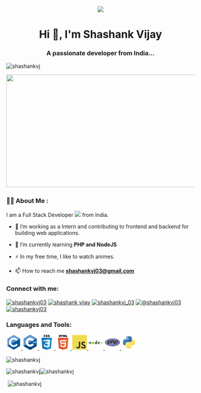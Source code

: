 <div id="header" align="center">
  <img src="https://media.giphy.com/media/M9gbBd9nbDrOTu1Mqx/giphy.gif" width="100"/>
</div>
<h1 align="center">Hi 👋, I'm Shashank Vijay</h1>
<h3 align="center">A passionate developer from India...</h3>

<p align="left"> <img src="https://komarev.com/ghpvc/?username=shashankvj&label=Profile%20views&color=0e75b6&style=flat" alt="shashankvj" /> </p>

<div align="center">
  <img src="https://media.giphy.com/media/dWesBcTLavkZuG35MI/giphy.gif" width="600" height="300"/>
</div>

### :man_technologist: About Me :
I am a Full Stack Developer <img src="https://media.giphy.com/media/WUlplcMpOCEmTGBtBW/giphy.gif" width="30"> from India.
- :telescope: I’m working as a Intern and contributing to frontend and backend for building web applications.

- :seedling: I’m currently learning **PHP and NodeJS**

- :zap: In my free time, I like to watch animes.

- 📫 How to reach me **shashankvj03@gmail.com**


<h3 align="left">Connect with me:</h3>
<p align="left">
<a href="https://twitter.com/shashankvj03" target="blank"><img align="center" src="https://raw.githubusercontent.com/rahuldkjain/github-profile-readme-generator/master/src/images/icons/Social/twitter.svg" alt="shashankvj03" height="30" width="40" /></a>
<a href="https://linkedin.com/in/shashank vijay" target="blank"><img align="center" src="https://raw.githubusercontent.com/rahuldkjain/github-profile-readme-generator/master/src/images/icons/Social/linked-in-alt.svg" alt="shashank vijay" height="30" width="40" /></a>
<a href="https://instagram.com/shashankvj_03" target="blank"><img align="center" src="https://raw.githubusercontent.com/rahuldkjain/github-profile-readme-generator/master/src/images/icons/Social/instagram.svg" alt="shashankvj_03" height="30" width="40" /></a>
<a href="https://medium.com/@shashankvj03" target="blank"><img align="center" src="https://raw.githubusercontent.com/rahuldkjain/github-profile-readme-generator/master/src/images/icons/Social/medium.svg" alt="@shashankvj03" height="30" width="40" /></a>
<a href="https://www.hackerrank.com/shashankvj03" target="blank"><img align="center" src="https://raw.githubusercontent.com/rahuldkjain/github-profile-readme-generator/master/src/images/icons/Social/hackerrank.svg" alt="shashankvj03" height="30" width="40" /></a>
</p>

<h3 align="left">Languages and Tools:</h3>
<p align="left"> <a href="https://www.cprogramming.com/" target="_blank" rel="noreferrer"> <img src="https://raw.githubusercontent.com/devicons/devicon/master/icons/c/c-original.svg" alt="c" width="40" height="40"/> </a> <a href="https://www.w3schools.com/cpp/" target="_blank" rel="noreferrer"> <img src="https://raw.githubusercontent.com/devicons/devicon/master/icons/cplusplus/cplusplus-original.svg" alt="cplusplus" width="40" height="40"/> </a> <a href="https://www.w3schools.com/css/" target="_blank" rel="noreferrer"> <img src="https://raw.githubusercontent.com/devicons/devicon/master/icons/css3/css3-original-wordmark.svg" alt="css3" width="40" height="40"/> </a> <a href="https://www.w3.org/html/" target="_blank" rel="noreferrer"> <img src="https://raw.githubusercontent.com/devicons/devicon/master/icons/html5/html5-original-wordmark.svg" alt="html5" width="40" height="40"/> </a> <a href="https://developer.mozilla.org/en-US/docs/Web/JavaScript" target="_blank" rel="noreferrer"> <img src="https://raw.githubusercontent.com/devicons/devicon/master/icons/javascript/javascript-original.svg" alt="javascript" width="40" height="40"/> </a> <a href="https://nodejs.org" target="_blank" rel="noreferrer"> <img src="https://raw.githubusercontent.com/devicons/devicon/master/icons/nodejs/nodejs-original-wordmark.svg" alt="nodejs" width="40" height="40"/> </a> <a href="https://www.php.net" target="_blank" rel="noreferrer"> <img src="https://raw.githubusercontent.com/devicons/devicon/master/icons/php/php-original.svg" alt="php" width="40" height="40"/> </a> <a href="https://www.python.org" target="_blank" rel="noreferrer"> <img src="https://raw.githubusercontent.com/devicons/devicon/master/icons/python/python-original.svg" alt="python" width="40" height="40"/> </a> </p>

<p><img align="center" src="https://github-readme-streak-stats.herokuapp.com/?user=shashankvj&show_icons=true&locale=en&layout=compact&theme=vision-friendly-dark"" alt="shashankvj" /></p>

<p><img align="left" src="https://github-readme-stats.vercel.app/api/top-langs?username=shashankvj&show_icons=true&locale=en&layout=compact&theme=vision-friendly-dark" alt="shashankvj" /></p>

<p align="cleft"><img src="https://github-profile-trophy.vercel.app/?username=shashankvj&show_icons=true&locale=en&layout=compact&theme=vision-friendly-dark" alt="shashankvj" /> </p>

<p>&nbsp;<img align="center" src="https://github-readme-stats.vercel.app/api?username=shashankvj&show_icons=true&locale=en&layout=compact&theme=vision-friendly-dark"" alt="shashankvj" /></p>


